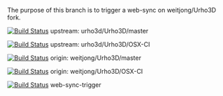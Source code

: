 The purpose of this branch is to trigger a web-sync on weitjong/Urho3D fork.

[![Build Status](https://travis-ci.org/urho3d/Urho3D.png?branch=master)](https://travis-ci.org/urho3d/Urho3D?branch=master) upstream: urho3d/Urho3D/master

[![Build Status](https://travis-ci.org/urho3d/Urho3D.png?branch=OSX-CI)](https://travis-ci.org/urho3d/Urho3D?branch=master) upstream: urho3d/Urho3D/OSX-CI

[![Build Status](https://travis-ci.org/weitjong/Urho3D.png?branch=master)](https://travis-ci.org/weitjong/Urho3D?branch=master) origin: weitjong/Urho3D/master

[![Build Status](https://travis-ci.org/weitjong/Urho3D.png?branch=OSX-CI)](https://travis-ci.org/weitjong/Urho3D?branch=OSX-CI) origin: weitjong/Urho3D/OSX-CI

[![Build Status](https://travis-ci.org/weitjong/Urho3D.png?branch=web-sync-trigger)](https://travis-ci.org/weitjong/Urho3D?branch=web-sync-trigger) web-sync-trigger
